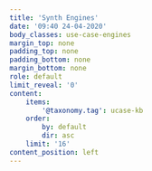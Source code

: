 ```yaml
---
title: 'Synth Engines'
date: '09:40 24-04-2020'
body_classes: use-case-engines
margin_top: none
padding_top: none
padding_bottom: none
margin_bottom: none
role: default
limit_reveal: '0'
content:
    items:
        '@taxonomy.tag': ucase-kb
    order:
        by: default
        dir: asc
    limit: '16'
content_position: left
---
```


